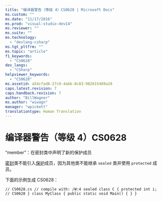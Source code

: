 ```yaml
---
title: "编译器警告（等级 4）CS0628 | Microsoft Docs"
ms.custom: ""
ms.date: "11/17/2016"
ms.prod: "visual-studio-dev14"
ms.reviewer: ""
ms.suite: ""
ms.technology: 
  - "devlang-csharp"
ms.tgt_pltfrm: ""
ms.topic: "article"
f1_keywords: 
  - "CS0628"
dev_langs: 
  - "CSharp"
helpviewer_keywords: 
  - "CS0628"
ms.assetid: a54cfad8-27c9-4abb-8c83-982615489a10
caps.latest.revision: 7
caps.handback.revision: 7
author: "BillWagner"
ms.author: "wiwagn"
manager: "wpickett"
translationtype: Human Translation
---
```

# 编译器警告（等级 4）CS0628
“member”：在密封类中声明了新的保护成员  
  
 [密封](../../csharp/language-reference/keywords/sealed.md)类不能引入[保护](../../csharp/language-reference/keywords/protected.md)成员，因为其他类不能继承 `sealed` 类并使用 `protected` 成员。  
  
 下面的示例生成 CS0628：  
  
```  
// CS0628.cs // compile with: /W:4 sealed class C { protected int i;   // CS0628 } class MyClass { public static void Main() { } }  
```